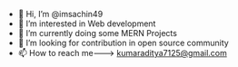 - 👋 Hi, I’m @imsachin49
- 👀 I’m interested in Web development
- 🌱 I’m currently doing some MERN Projects 
- 💞️ I’m looking for contribution in open source community
- 📫 How to reach me---> kumaraditya7125@gmail.com

<!---
imsachin49/imsachin49 is a ✨ special ✨ repository because its `README.md` (this file) appears on your GitHub profile.
You can click the Preview link to take a look at your changes.
--->
